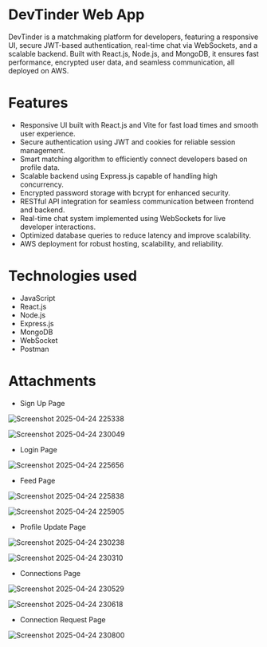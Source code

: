 # DevTinder Web App

DevTinder is a matchmaking platform for developers, featuring a responsive UI, 
secure JWT-based authentication, real-time chat via WebSockets, and a scalable backend. 
Built with React.js, Node.js, and MongoDB, it ensures fast performance, encrypted user data, 
and seamless communication, all deployed on AWS.

# Features

* Responsive UI built with React.js and Vite for fast load times and smooth user experience.
* Secure authentication using JWT and cookies for reliable session management.
* Smart matching algorithm to efficiently connect developers based on profile data.
* Scalable backend using Express.js capable of handling high concurrency.
* Encrypted password storage with bcrypt for enhanced security.
* RESTful API integration for seamless communication between frontend and backend.
* Real-time chat system implemented using WebSockets for live developer interactions.
* Optimized database queries to reduce latency and improve scalability.
* AWS deployment for robust hosting, scalability, and reliability.

# Technologies used

* JavaScript
* React.js
* Node.js
* Express.js
* MongoDB
* WebSocket
* Postman

# Attachments

* Sign Up Page
  
![Screenshot 2025-04-24 225338](https://github.com/user-attachments/assets/10dae197-8319-4c61-8436-a32b9cf68577)

![Screenshot 2025-04-24 230049](https://github.com/user-attachments/assets/457f7379-0a9e-49d8-b250-88244b6cee73)


* Login Page
  
![Screenshot 2025-04-24 225656](https://github.com/user-attachments/assets/5d63ff53-afec-4a12-9145-3bebfe3f9c58)

* Feed Page

![Screenshot 2025-04-24 225838](https://github.com/user-attachments/assets/1fcb498b-02f3-4310-a0f0-e8c207e42b6b)

![Screenshot 2025-04-24 225905](https://github.com/user-attachments/assets/2e3acc20-99a5-4a0c-b9a8-04bfe33a6c66)


* Profile Update Page
  
![Screenshot 2025-04-24 230238](https://github.com/user-attachments/assets/a65646a7-93de-4350-8654-5c7f9f4e0c65)

![Screenshot 2025-04-24 230310](https://github.com/user-attachments/assets/e83cd59a-7961-4287-867b-ac31717c4b0f)


* Connections Page
  
![Screenshot 2025-04-24 230529](https://github.com/user-attachments/assets/1889fe40-68cf-49af-894f-2822d5e4d44e)

![Screenshot 2025-04-24 230618](https://github.com/user-attachments/assets/5f1e8b39-d6be-4066-b3b6-c6c9784b2b27)


* Connection Request Page

![Screenshot 2025-04-24 230800](https://github.com/user-attachments/assets/317b5e57-91aa-4231-9d33-2e3f44f3b37a)





